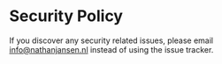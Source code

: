 # Security Policy

If you discover any security related issues, please email info@nathanjansen.nl instead of using the issue tracker.
